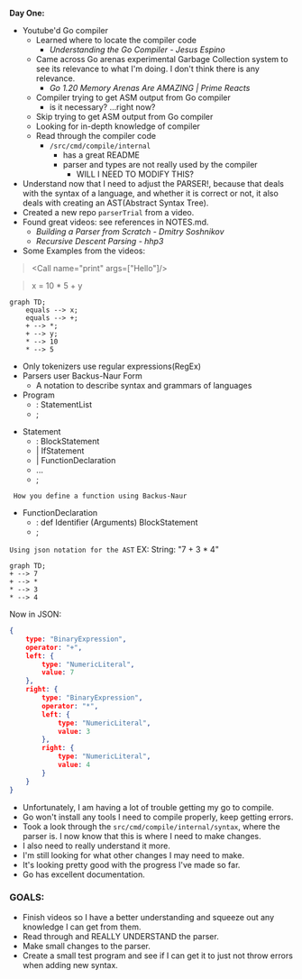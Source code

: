 **Day One:**
- Youtube'd Go compiler
  - Learned where to locate the compiler code
    - *Understanding the Go Compiler - Jesus Espino*
  - Came across Go arenas experimental Garbage Collection system to see its relevance to what I'm doing. I don't think there is any relevance.
    - *Go 1.20 Memory Arenas Are AMAZING | Prime Reacts*
  - Compiler trying to get ASM output from Go compiler
    - is it necessary? ...right now?
  - Skip trying to get ASM output from Go compiler
  - Looking for in-depth knowledge of compiler
  - Read through the compiler code
    - `/src/cmd/compile/internal`
      - has a great README
      - parser and types are not really used by the compiler
        - WILL I NEED TO MODIFY THIS?
- Understand now that I need to adjust the PARSER!, because that deals with the syntax of a language, and whether it is correct or not, it also deals with creating an AST(Abstract Syntax Tree).
- Created a new repo `parserTrial` from a video.
- Found great videos: see references in NOTES.md.
  - *Building a Parser from Scratch - Dmitry Soshnikov*
  - *Recursive Descent Parsing - hhp3* 
- Some Examples from the videos:
> <Call name="print" args=["Hello"]/>

> x = 10 * 5 + y


```mermaid
graph TD;
    equals --> x;
    equals --> +;
    + --> *;
    + --> y;
    * --> 10
    * --> 5
```

- Only tokenizers use regular expressions(RegEx)
- Parsers user Backus-Naur Form
  - A notation to describe syntax and grammars of languages
- Program <br>
  * : StatementList
  * ;
* Statement
  * : BlockStatement
  * | IfStatement
  * | FunctionDeclaration
  * ...
  * ;

` How you define a function using Backus-Naur`
* FunctionDeclaration
  * : def Identifier (Arguments) BlockStatement
  * ;

`Using json notation for the AST`
EX: 
String: "7 + 3 * 4"
```mermaid
graph TD;
+ --> 7
+ --> *
* --> 3
* --> 4
```
Now in JSON:
```json
{
    type: "BinaryExpression",
    operator: "+",
    left: {
        type: "NumericLiteral",
        value: 7
    },
    right: {
        type: "BinaryExpression",
        operator: "*",
        left: {
            type: "NumericLiteral",
            value: 3
        },
        right: {
            type: "NumericLiteral",
            value: 4
        }
    }
}
```
- Unfortunately, I am having a lot of trouble getting my go to compile. 
- Go won't install any tools I need to compile properly, keep getting errors.
- Took a look through the `src/cmd/compile/internal/syntax`, where the parser is. I now know that this is where I need to make changes.
- I also need to really understand it more.
- I'm still looking for what other changes I may need to make.
- It's looking pretty good with the progress I've made so far.
- Go has excellent documentation.

### GOALS:
- Finish videos so I have a better understanding and squeeze out any knowledge I can get from them.
- Read through and REALLY UNDERSTAND the parser.
- Make small changes to the parser.
- Create a small test program and see if I can get it to just not throw errors when adding new syntax.
